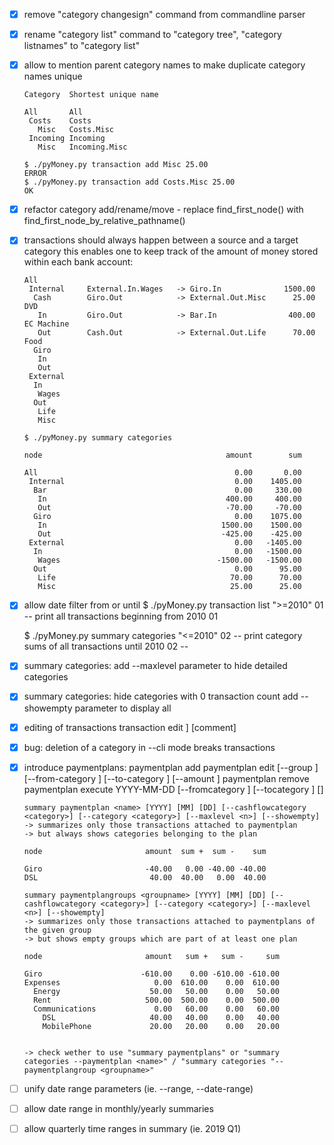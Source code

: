 - [x] remove "category changesign" command from commandline parser
- [x] rename "category list" command to "category tree", "category listnames" to "category list"
- [x] allow to mention parent category names to make duplicate category names unique 

      Category  Shortest unique name
      
      All       All
       Costs    Costs
         Misc   Costs.Misc
       Incoming Incoming
         Misc   Incoming.Misc
         
      $ ./pyMoney.py transaction add Misc 25.00
      ERROR
      $ ./pyMoney.py transaction add Costs.Misc 25.00
      OK
- [x] refactor category add/rename/move - replace find_first_node() with find_first_node_by_relative_pathname()
- [x] transactions should always happen between a source and a target category
      this enables one to keep track of the amount of money stored within each bank
      account:
      
      All
       Internal     External.In.Wages   -> Giro.In              1500.00
        Cash        Giro.Out            -> External.Out.Misc      25.00 DVD
         In         Giro.Out            -> Bar.In                400.00 EC Machine
         Out        Cash.Out            -> External.Out.Life      70.00 Food
        Giro    
         In
         Out
       External
        In
         Wages
        Out
         Life
         Misc
      
      $ ./pyMoney.py summary categories
      
      node                                         amount        sum
      
      All                                            0.00       0.00
       Internal                                      0.00    1405.00
        Bar                                          0.00     330.00
         In                                        400.00     400.00
         Out                                       -70.00     -70.00
        Giro                                         0.00    1075.00
         In                                       1500.00    1500.00
         Out                                      -425.00    -425.00
       External                                      0.00   -1405.00
        In                                           0.00   -1500.00
         Wages                                   -1500.00   -1500.00
        Out                                          0.00      95.00
         Life                                       70.00      70.00
         Misc                                       25.00      25.00

- [x] allow date filter from or until
    $ ./pyMoney.py transaction list ">=2010" 01
    -- print all transactions beginning from 2010 01
    
    $ ./pyMoney.py summary categories "<=2010" 02
    -- print category sums of all transactions until 2010 02 --
    
- [x] summary categories: add --maxlevel parameter to hide detailed categories
- [x] summary categories: hide categories with 0 transaction count
                          add --showempty parameter to display all 
- [x] editing of transactions
      transaction edit <id> <YYYY-MM-DD> <from-category>] <to-category> <amount> [comment]
- [x] bug: deletion of a category in --cli mode breaks transactions
- [x] introduce paymentplans:
      paymentplan add <name> <groupname> <from-category> <to-category> <amount>
      paymentplan edit <name> [--group <groupname>] [--from-category <category>] [--to-category <category>] [--amount <amount>]
      paymentplan remove <name>
      paymentplan execute YYYY-MM-DD <name> [--fromcategory <category>] [--tocategory <category> <amount>] [<category>]

      summary paymentplan <name> [YYYY] [MM] [DD] [--cashflowcategory <category>] [--category <category>] [--maxlevel <n>] [--showempty]
      -> summarizes only those transactions attached to paymentplan
      -> but always shows categories belonging to the plan

      node                       amount  sum +  sum -    sum

      Giro                       -40.00   0.00 -40.00 -40.00
      DSL                         40.00  40.00   0.00  40.00

      summary paymentplangroups <groupname> [YYYY] [MM] [DD] [--cashflowcategory <category>] [--category <category>] [--maxlevel <n>] [--showempty]
      -> summarizes only those transactions attached to paymentplans of the given group
      -> but shows empty groups which are part of at least one plan

      node                       amount   sum +   sum -     sum

      Giro                      -610.00    0.00 -610.00 -610.00
      Expenses                     0.00  610.00    0.00  610.00
        Energy                    50.00   50.00    0.00   50.00
        Rent                     500.00  500.00    0.00  500.00
        Communications             0.00   60.00    0.00   60.00
          DSL                     40.00   40.00    0.00   40.00
          MobilePhone             20.00   20.00    0.00   20.00


      -> check wether to use "summary paymentplans" or "summary categories --paymentplan <name>" / "summary categories "--paymentplangroup <groupname>"
- [ ] unify date range parameters (ie. --range, --date-range)
- [ ] allow date range in monthly/yearly summaries
- [ ] allow quarterly time ranges in summary (ie. 2019 Q1)

